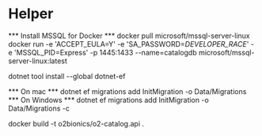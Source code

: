 # Helper

*** Install MSSQL for Docker ***
docker pull microsoft/mssql-server-linux
docker run -e 'ACCEPT_EULA=Y' -e 'SA_PASSWORD=_DEVELOPER_RACE_' -e 'MSSQL_PID=Express' -p 1445:1433 --name=catalogdb microsoft/mssql-server-linux:latest


dotnet tool install --global dotnet-ef

*** On mac ***
dotnet ef migrations add InitMigration -o Data/Migrations
*** On Windows ***
dotnet ef migrations add InitMigration -o Data/Migrations -c




docker build -t o2bionics/o2-catalog.api .